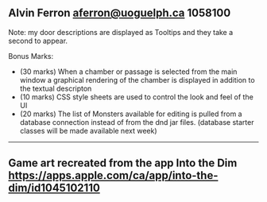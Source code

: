 Alvin Ferron
aferron@uoguelph.ca 
1058100
---
Note: my door descriptions are displayed as Tooltips and they take a second to appear.

Bonus Marks:
 - (30 marks) When a chamber or passage is selected from the main window a graphical rendering of the chamber is displayed in addition to the textual descripton
 - (10 marks) CSS style sheets are used to control the look and feel of the UI
 - (20 marks) The list of Monsters available for editing is pulled from a database connection instead of from the dnd jar files. (database starter classes will be made available next week)
---
Game art recreated from the app Into the Dim
https://apps.apple.com/ca/app/into-the-dim/id1045102110
---